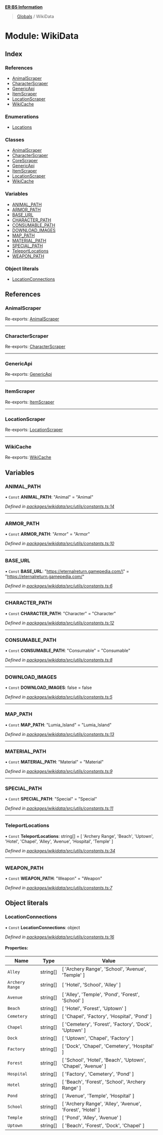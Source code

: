 **[ER:BS Information](../README.md)**

> [Globals](../globals.md) / WikiData

# Module: WikiData

## Index

### References

* [AnimalScraper](wikidata.md#animalscraper)
* [CharacterScraper](wikidata.md#characterscraper)
* [GenericApi](wikidata.md#genericapi)
* [ItemScraper](wikidata.md#itemscraper)
* [LocationScraper](wikidata.md#locationscraper)
* [WikiCache](wikidata.md#wikicache)

### Enumerations

* [Locations](../enums/wikidata.locations.md)

### Classes

* [AnimalScraper](../classes/wikidata.animalscraper.md)
* [CharacterScraper](../classes/wikidata.characterscraper.md)
* [CoreScraper](../classes/wikidata.corescraper.md)
* [GenericApi](../classes/wikidata.genericapi.md)
* [ItemScraper](../classes/wikidata.itemscraper.md)
* [LocationScraper](../classes/wikidata.locationscraper.md)
* [WikiCache](../classes/wikidata.wikicache.md)

### Variables

* [ANIMAL\_PATH](wikidata.md#animal_path)
* [ARMOR\_PATH](wikidata.md#armor_path)
* [BASE\_URL](wikidata.md#base_url)
* [CHARACTER\_PATH](wikidata.md#character_path)
* [CONSUMABLE\_PATH](wikidata.md#consumable_path)
* [DOWNLOAD\_IMAGES](wikidata.md#download_images)
* [MAP\_PATH](wikidata.md#map_path)
* [MATERIAL\_PATH](wikidata.md#material_path)
* [SPECIAL\_PATH](wikidata.md#special_path)
* [TeleportLocations](wikidata.md#teleportlocations)
* [WEAPON\_PATH](wikidata.md#weapon_path)

### Object literals

* [LocationConnections](wikidata.md#locationconnections)

## References

### AnimalScraper

Re-exports: [AnimalScraper](../classes/wikidata.animalscraper.md)

___

### CharacterScraper

Re-exports: [CharacterScraper](../classes/wikidata.characterscraper.md)

___

### GenericApi

Re-exports: [GenericApi](../classes/wikidata.genericapi.md)

___

### ItemScraper

Re-exports: [ItemScraper](../classes/wikidata.itemscraper.md)

___

### LocationScraper

Re-exports: [LocationScraper](../classes/wikidata.locationscraper.md)

___

### WikiCache

Re-exports: [WikiCache](../classes/wikidata.wikicache.md)

## Variables

### ANIMAL\_PATH

• `Const` **ANIMAL\_PATH**: \"Animal\" = "Animal"

*Defined in [packages/wikidata/src/utils/constants.ts:14](https://github.com/PaulEndri/eternal-return-project/blob/f8a270f/packages/wikidata/src/utils/constants.ts#L14)*

___

### ARMOR\_PATH

• `Const` **ARMOR\_PATH**: \"Armor\" = "Armor"

*Defined in [packages/wikidata/src/utils/constants.ts:10](https://github.com/PaulEndri/eternal-return-project/blob/f8a270f/packages/wikidata/src/utils/constants.ts#L10)*

___

### BASE\_URL

• `Const` **BASE\_URL**: \"https://eternalreturn.gamepedia.com/\" = "https://eternalreturn.gamepedia.com/"

*Defined in [packages/wikidata/src/utils/constants.ts:6](https://github.com/PaulEndri/eternal-return-project/blob/f8a270f/packages/wikidata/src/utils/constants.ts#L6)*

___

### CHARACTER\_PATH

• `Const` **CHARACTER\_PATH**: \"Character\" = "Character"

*Defined in [packages/wikidata/src/utils/constants.ts:12](https://github.com/PaulEndri/eternal-return-project/blob/f8a270f/packages/wikidata/src/utils/constants.ts#L12)*

___

### CONSUMABLE\_PATH

• `Const` **CONSUMABLE\_PATH**: \"Consumable\" = "Consumable"

*Defined in [packages/wikidata/src/utils/constants.ts:8](https://github.com/PaulEndri/eternal-return-project/blob/f8a270f/packages/wikidata/src/utils/constants.ts#L8)*

___

### DOWNLOAD\_IMAGES

• `Const` **DOWNLOAD\_IMAGES**: false = false

*Defined in [packages/wikidata/src/utils/constants.ts:5](https://github.com/PaulEndri/eternal-return-project/blob/f8a270f/packages/wikidata/src/utils/constants.ts#L5)*

___

### MAP\_PATH

• `Const` **MAP\_PATH**: \"Lumia\_Island\" = "Lumia\_Island"

*Defined in [packages/wikidata/src/utils/constants.ts:13](https://github.com/PaulEndri/eternal-return-project/blob/f8a270f/packages/wikidata/src/utils/constants.ts#L13)*

___

### MATERIAL\_PATH

• `Const` **MATERIAL\_PATH**: \"Material\" = "Material"

*Defined in [packages/wikidata/src/utils/constants.ts:9](https://github.com/PaulEndri/eternal-return-project/blob/f8a270f/packages/wikidata/src/utils/constants.ts#L9)*

___

### SPECIAL\_PATH

• `Const` **SPECIAL\_PATH**: \"Special\" = "Special"

*Defined in [packages/wikidata/src/utils/constants.ts:11](https://github.com/PaulEndri/eternal-return-project/blob/f8a270f/packages/wikidata/src/utils/constants.ts#L11)*

___

### TeleportLocations

• `Const` **TeleportLocations**: string[] = [ 'Archery Range', 'Beach', 'Uptown', 'Hotel', 'Chapel', 'Alley', 'Avenue', 'Hospital', 'Temple' ]

*Defined in [packages/wikidata/src/utils/constants.ts:34](https://github.com/PaulEndri/eternal-return-project/blob/f8a270f/packages/wikidata/src/utils/constants.ts#L34)*

___

### WEAPON\_PATH

• `Const` **WEAPON\_PATH**: \"Weapon\" = "Weapon"

*Defined in [packages/wikidata/src/utils/constants.ts:7](https://github.com/PaulEndri/eternal-return-project/blob/f8a270f/packages/wikidata/src/utils/constants.ts#L7)*

## Object literals

### LocationConnections

▪ `Const` **LocationConnections**: object

*Defined in [packages/wikidata/src/utils/constants.ts:16](https://github.com/PaulEndri/eternal-return-project/blob/f8a270f/packages/wikidata/src/utils/constants.ts#L16)*

#### Properties:

Name | Type | Value |
------ | ------ | ------ |
`Alley` | string[] | [ 'Archery Range', 'School', 'Avenue', 'Temple' ] |
`Archery Range` | string[] | [ 'Hotel', 'School', 'Alley' ] |
`Avenue` | string[] | [ 'Alley', 'Temple', 'Pond', 'Forest', 'School' ] |
`Beach` | string[] | [ 'Hotel', 'Forest', 'Uptown' ] |
`Cemetery` | string[] | [ 'Chapel', 'Factory', 'Hospital', 'Pond' ] |
`Chapel` | string[] | [ 'Cemetery', 'Forest', 'Factory', 'Dock', 'Uptown' ] |
`Dock` | string[] | [ 'Uptown', 'Chapel', 'Factory' ] |
`Factory` | string[] | [ 'Dock', 'Chapel', 'Cemetery', 'Hospital' ] |
`Forest` | string[] | [ 'School', 'Hotel', 'Beach', 'Uptown', 'Chapel', 'Avenue' ] |
`Hospital` | string[] | [ 'Factory', 'Cemetery', 'Pond' ] |
`Hotel` | string[] | [ 'Beach', 'Forest', 'School', 'Archery Range' ] |
`Pond` | string[] | [ 'Avenue', 'Temple', 'Hospital' ] |
`School` | string[] | [ 'Archery Range', 'Alley', 'Avenue', 'Forest', 'Hotel' ] |
`Temple` | string[] | [ 'Pond', 'Alley', 'Avenue' ] |
`Uptown` | string[] | [ 'Beach', 'Forest', 'Dock', 'Chapel' ] |
